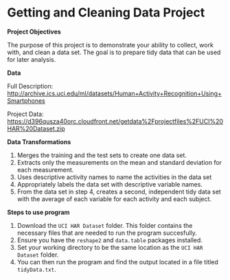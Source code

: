 Getting and Cleaning Data Project
=================================

**Project Objectives**

The purpose of this project is to demonstrate your ability to collect, work with, and clean a data set. The goal is to prepare tidy data that can be used for later analysis.

**Data**

Full Description: http://archive.ics.uci.edu/ml/datasets/Human+Activity+Recognition+Using+Smartphones

Project Data: https://d396qusza40orc.cloudfront.net/getdata%2Fprojectfiles%2FUCI%20HAR%20Dataset.zip

**Data Transformations**

1. Merges the training and the test sets to create one data set.
2. Extracts only the measurements on the mean and standard deviation for each measurement. 
3. Uses descriptive activity names to name the activities in the data set
4. Appropriately labels the data set with descriptive variable names. 
5. From the data set in step 4, creates a second, independent tidy data set with the average of each        variable for each activity and each subject.

**Steps to use program**

1. Download the `UCI HAR Dataset` folder. This folder contains the necessary files that are needed to run the program succesfully.
2. Ensure you have the `reshape2` and `data.table` packages installed. 
3. Set your working directory to be the same location as the `UCI HAR Dataset` folder.
4. You can then run the program and find the output located in a file titled `tidyData.txt`.